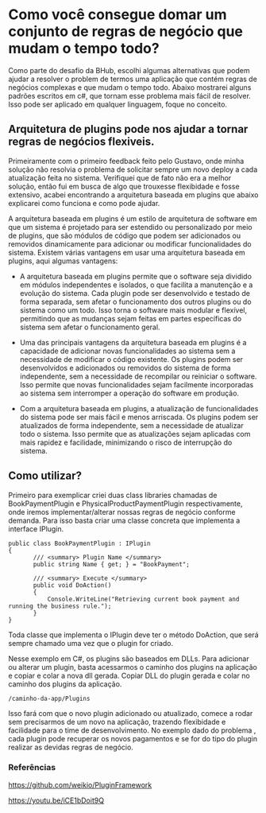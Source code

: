 # Como você consegue domar um conjunto de regras de negócio que mudam o tempo todo?

Como parte do desafio da BHub, escolhi algumas alternativas que podem ajudar a resolver o problem de termos uma aplicação que contém regras de negócios
complexas e que mudam o tempo todo. 
Abaixo mostrarei alguns padrões escritos em c#, que tornam esse problema mais fácil de resolver. Isso pode ser aplicado em qualquer linguagem, foque no conceito.


## Arquitetura de plugins pode nos ajudar a tornar regras de negócios flexiveis.


Primeiramente com o primeiro feedback feito pelo Gustavo, onde minha solução não resolvia o problema de solicitar sempre um novo deploy a cada atualização feita no sistema. Verifiquei que de fato não era a melhor solução, então fui em busca de algo que trouxesse flexibidade e fosse extensivo, acabei encontrando a arquitetura baseada em plugins que abaixo explicarei como funciona e como pode ajudar.

A arquitetura baseada em plugins é um estilo de arquitetura de software em que um sistema é projetado para ser estendido ou personalizado por meio de plugins, que são módulos de código que podem ser adicionados ou removidos dinamicamente para adicionar ou modificar funcionalidades do sistema. Existem várias vantagens em usar uma arquitetura baseada em plugins, aqui algumas vantagens:

- A arquitetura baseada em plugins permite que o software seja dividido em módulos independentes e isolados, o que facilita a manutenção e a evolução do sistema. Cada plugin pode ser desenvolvido e testado de forma separada, sem afetar o funcionamento dos outros plugins ou do sistema como um todo. Isso torna o software mais modular e flexível, permitindo que as mudanças sejam feitas em partes específicas do sistema sem afetar o funcionamento geral.

- Uma das principais vantagens da arquitetura baseada em plugins é a capacidade de adicionar novas funcionalidades ao sistema sem a necessidade de modificar o código existente. Os plugins podem ser desenvolvidos e adicionados ou removidos do sistema de forma independente, sem a necessidade de recompilar ou reiniciar o software. Isso permite que novas funcionalidades sejam facilmente incorporadas ao sistema sem interromper a operação do software em produção.

 - Com a arquitetura baseada em plugins, a atualização de funcionalidades do sistema pode ser mais fácil e menos arriscada. Os plugins podem ser atualizados de forma independente, sem a necessidade de atualizar todo o sistema. Isso permite que as atualizações sejam aplicadas com mais rapidez e facilidade, minimizando o risco de interrupção do sistema.
 
 ## Como utilizar?
 
 
 Primeiro para exemplicar criei duas class libraries chamadas de BookPaymentPlugin e PhysicalProductPaymentPlugin respectivamente, onde iremos implementar/alterar nossas regras de negócio conforme demanda. Para isso basta criar uma classe concreta que implementa a interface IPlugin.
 
 ```
public class BookPaymentPlugin : IPlugin
{
        /// <summary> Plugin Name </summary>
        public string Name { get; } = "BookPayment";
        
        /// <summary> Execute </summary>
        public void DoAction()
        {
            Console.WriteLine("Retrieving current book payment and running the business rule.");
        }
}
```

Toda classe que implementa o IPlugin deve ter o método DoAction, que será sempre chamado uma vez que o plugin for criado.
 
Nesse exemplo em C#, os plugins são baseados em DLLs. Para adicionar ou alterar um plugin, basta acessarmos o caminho dos plugins na aplicação e copiar e colar a nova dll gerada.
 Copiar DLL do plugin gerada e colar no caminho dos plugins da aplicação.
 ```
/caminho-da-app/Plugins
```

Isso fará com que o novo plugin adicionado ou atualizado, comece a rodar sem precisarmos de um novo na aplicação, trazendo flexibidade e facilidade para o time de desenvolvimento.
No exemplo dado do problema , cada plugin pode recuperar os novos pagamentos e se for do tipo do plugin realizar as devidas regras de negócio.

### Referências

https://github.com/weikio/PluginFramework

https://youtu.be/iCE1bDoit9Q

